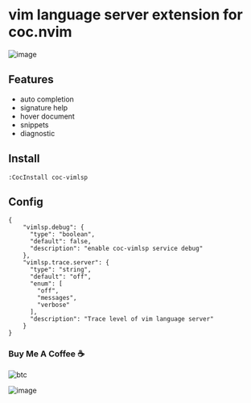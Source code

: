 # vim language server extension for coc.nvim

![image](https://user-images.githubusercontent.com/5492542/57384333-019b9880-71e3-11e9-9ee8-7e731944777b.png)

## Features

- auto completion
- signature help
- hover document
- snippets
- diagnostic

## Install

``` vim
:CocInstall coc-vimlsp
```

## Config

``` jsonc
{
    "vimlsp.debug": {
      "type": "boolean",
      "default": false,
      "description": "enable coc-vimlsp service debug"
    },
    "vimlsp.trace.server": {
      "type": "string",
      "default": "off",
      "enum": [
        "off",
        "messages",
        "verbose"
      ],
      "description": "Trace level of vim language server"
    }
}
```

### Buy Me A Coffee ☕️

![btc](https://img.shields.io/keybase/btc/iamcco.svg?style=popout-square)

![image](https://user-images.githubusercontent.com/5492542/42771079-962216b0-8958-11e8-81c0-520363ce1059.png)
